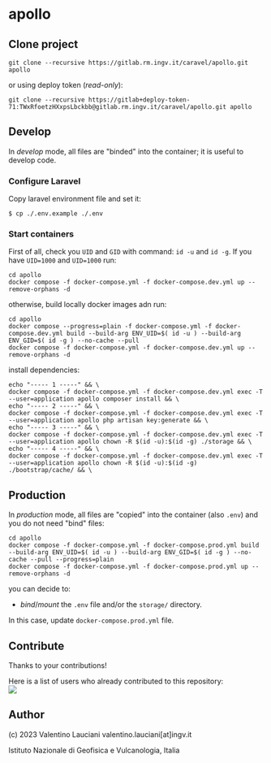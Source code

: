 # apollo

## Clone project
```
git clone --recursive https://gitlab.rm.ingv.it/caravel/apollo.git apollo
```
or using deploy token (*read-only*):
```
git clone --recursive https://gitlab+deploy-token-71:TWxRfoetzHXxpsLbckbb@gitlab.rm.ingv.it/caravel/apollo.git apollo
```
## Develop
In *develop* mode, all files are "binded" into the container; it is useful to develop code.
### Configure Laravel
Copy laravel environment file and set it:
```
$ cp ./.env.example ./.env
```
### Start containers

First of all, check you `UID` and `GID` with command: `id -u` and `id -g`.
If you have `UID=1000` and `UID=1000` run:
```
cd apollo
docker compose -f docker-compose.yml -f docker-compose.dev.yml up --remove-orphans -d
```

otherwise, build locally docker images adn run:
```
cd apollo
docker compose --progress=plain -f docker-compose.yml -f docker-compose.dev.yml build --build-arg ENV_UID=$( id -u ) --build-arg ENV_GID=$( id -g ) --no-cache --pull
docker compose -f docker-compose.yml -f docker-compose.dev.yml up --remove-orphans -d
```

install dependencies:
```
echo "----- 1 -----" && \
docker compose -f docker-compose.yml -f docker-compose.dev.yml exec -T --user=application apollo composer install && \
echo "----- 2 -----" && \
docker compose -f docker-compose.yml -f docker-compose.dev.yml exec -T --user=application apollo php artisan key:generate && \
echo "----- 3 -----" && \
docker compose -f docker-compose.yml -f docker-compose.dev.yml exec -T --user=application apollo chown -R $(id -u):$(id -g) ./storage && \
echo "----- 4 -----" && \
docker compose -f docker-compose.yml -f docker-compose.dev.yml exec -T --user=application apollo chown -R $(id -u):$(id -g) ./bootstrap/cache/ && \ 
```

## Production
In *production* mode, all files are "copied" into the container (also `.env`) and you do not need "bind" files:
```
cd apollo
docker compose -f docker-compose.yml -f docker-compose.prod.yml build --build-arg ENV_UID=$( id -u ) --build-arg ENV_GID=$( id -g ) --no-cache --pull --progress=plain
docker compose -f docker-compose.yml -f docker-compose.prod.yml up --remove-orphans -d
```
you can decide to:
-  *bind*/*mount* the `.env` file and/or the `storage/` directory. 

In this case, update `docker-compose.prod.yml` file.

## Contribute
Thanks to your contributions!

Here is a list of users who already contributed to this repository: \
<a href="https://github.com/ingv/apollo/graphs/contributors">
  <img src="https://contrib.rocks/image?repo=ingv/apollo" />
</a>

## Author
(c) 2023 Valentino Lauciani valentino.lauciani[at]ingv.it 

Istituto Nazionale di Geofisica e Vulcanologia, Italia
